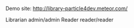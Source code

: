 Demo site: http://library-particle4dev.meteor.com/

Librarian
    admin/admin
Reader
    reader/reader
